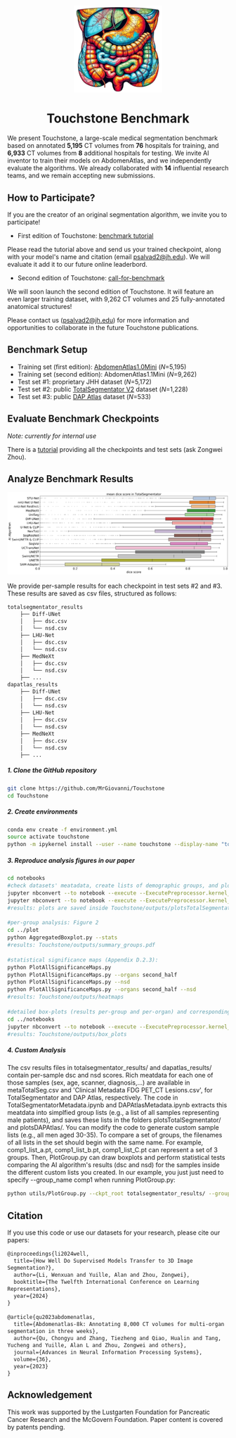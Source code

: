 <div align="center">
  <img src="utils/AbdomenAtlas.png" alt="Touchstone Benchmark" width="200">
  <br>
  <h1><strong>Touchstone Benchmark</strong></h1>
</div>

We present Touchstone, a large-scale  medical segmentation benchmark based on annotated **5,195** CT volumes from **76** hospitals for training, and **6,933** CT volumes from **8** additional hospitals for testing. We invite AI inventor to train their models on AbdomenAtlas, and we independently evaluate the algorithms. We already collaborated with **14** influential research teams, and we remain accepting new submissions.


## How to Participate?

If you are the creator of an original segmentation algorithm, we invite you to participate!

- First edition of Touchstone: [benchmark tutorial](https://www.cs.jhu.edu/~zongwei/advert/TutorialBenchmarkV1.pdf)

Please read the tutorial above and send us your trained checkpoint, along with your model's name and citation (email psalvad2@jh.edu). We will evaluate it add it to our future online leaderbord.

- Second edition of Touchstone: [call-for-benchmark](https://www.cs.jhu.edu/~zongwei/advert/Call4Benchmark.pdf)

We will soon launch the second edition of Touchstone. It will feature an even larger training dataset, with 9,262 CT volumes and 25 fully-annotated anatomical structures!

Please contact us (psalvad2@jh.edu) for more information and opportunities to collaborate in the future Touchstone publications.

## Benchmark Setup

- Training set (first edition): [AbdomenAtlas1.0Mini](https://huggingface.co/datasets/AbdomenAtlas/AbdomenAtlas1.0Mini) (*N*=5,195)
- Training set (second edition): AbdomenAtlas1.1Mini (*N*=9,262)
- Test set #1: proprietary JHH dataset (*N*=5,172)
- Test set #2: public [TotalSegmentator V2](https://github.com/wasserth/TotalSegmentator) dataset (*N*=1,228)
- Test set #3: public [DAP Atlas](https://github.com/alexanderjaus/AtlasDataset) dataset (*N*=533)

## Evaluate Benchmark Checkpoints

*Note: currently for internal use*

There is a [tutorial]() providing all the checkpoints and test sets (ask Zongwei Zhou).


## Analyze Benchmark Results

<p align="center">
  <img src="utils/DiceTotalSegmentator.png" alt="Touchstone Benchmark" width="700">
</p>


We provide per-sample results for each checkpoint in test sets #2 and #3. These results are saved as csv files, structured as follows:

```
totalsegmentator_results
    ├── Diff-UNet
    │   ├── dsc.csv
    │   └── nsd.csv
    ├── LHU-Net
    │   ├── dsc.csv
    │   └── nsd.csv
    ├── MedNeXt
    │   ├── dsc.csv
    │   └── nsd.csv
    ├── ...
dapatlas_results
    ├── Diff-UNet
    │   ├── dsc.csv
    │   └── nsd.csv
    ├── LHU-Net
    │   ├── dsc.csv
    │   └── nsd.csv
    ├── MedNeXt
    │   ├── dsc.csv
    │   └── nsd.csv
    ├── ...
```

##### 1. Clone the GitHub repository

```bash
git clone https://github.com/MrGiovanni/Touchstone
cd Touchstone
```

##### 2. Create environments

```bash
conda env create -f environment.yml
source activate touchstone
python -m ipykernel install --user --name touchstone --display-name "touchstone"
```

##### 3. Reproduce analysis figures in our paper

```bash
cd notebooks
#check datasets' meatadata, create lists of demographic groups, and plots in Figure 1:
jupyter nbconvert --to notebook --execute --ExecutePreprocessor.kernel_name=touchstone TotalSegmentatorMetadata.ipynb
jupyter nbconvert --to notebook --execute --ExecutePreprocessor.kernel_name=touchstone DAPAtlasMetadata.ipynb
#results: plots are saved inside Touchstone/outputs/plotsTotalSegmentator/ and Touchstone/outputs/plotsDAPAtlas/

#per-group analysis: Figure 2 
cd ../plot
python AggregatedBoxplot.py --stats
#results: Touchstone/outputs/summary_groups.pdf

#statistical significance maps (Appendix D.2.3):
python PlotAllSignificanceMaps.py
python PlotAllSignificanceMaps.py --organs second_half
python PlotAllSignificanceMaps.py --nsd
python PlotAllSignificanceMaps.py --organs second_half --nsd
#results: Touchstone/outputs/heatmaps

#detailed box-plots (results per-group and per-organ) and corresponding statistical tests (figures in Appendix D.4 and D.5):
cd ../notebooks
jupyter nbconvert --to notebook --execute --ExecutePreprocessor.kernel_name=touchstone GroupAnalysis.ipynb
#results: Touchstone/outputs/box_plots
```

##### 4. Custom Analysis

The csv results files in totalsegmentator_results/ and dapatlas_results/ contain per-sample dsc and nsd scores. Rich meatdata for each one of those samples (sex, age, scanner, diagnosis,...) are available in metaTotalSeg.csv and 'Clinical Metadata FDG PET_CT Lesions.csv', for TotalSegmentator and DAP Atlas, respectively. The code in TotalSegmentatorMetadata.ipynb and DAPAtlasMetadata.ipynb extracts this meatdata into simplfied group lists (e.g., a list of all samples representing male patients), and saves these lists in the folders plotsTotalSegmentator/ and plotsDAPAtlas/. You can modify the code to generate custom sample lists (e.g., all men aged 30-35). To compare a set of groups, the filenames of all lists in the set should begin with the same name. For example, comp1_list_a.pt, comp1_list_b.pt, comp1_list_C.pt can represent a set of 3 groups. Then, PlotGroup.py can draw boxplots and perform statistical tests comparing the AI algorithm's results (dsc and nsd) for the samples inside the different custom lists you created. In our example, you just just need to specify --group_name comp1 when running PlotGroup.py:

```bash
python utils/PlotGroup.py --ckpt_root totalsegmentator_results/ --group_root outputs/plotsTotalSegmentator/ --group_name comp1 --organ liver --stats
```

## Citation

If you use this code or use our datasets for your research, please cite our papers:

```
@inproceedings{li2024well,
  title={How Well Do Supervised Models Transfer to 3D Image Segmentation?},
  author={Li, Wenxuan and Yuille, Alan and Zhou, Zongwei},
  booktitle={The Twelfth International Conference on Learning Representations},
  year={2024}
}

@article{qu2023abdomenatlas,
  title={Abdomenatlas-8k: Annotating 8,000 CT volumes for multi-organ segmentation in three weeks},
  author={Qu, Chongyu and Zhang, Tiezheng and Qiao, Hualin and Tang, Yucheng and Yuille, Alan L and Zhou, Zongwei and others},
  journal={Advances in Neural Information Processing Systems},
  volume={36},
  year={2023}
}
```

## Acknowledgement

This work was supported by the Lustgarten Foundation for Pancreatic Cancer Research and the McGovern Foundation. Paper content is covered by patents pending.
